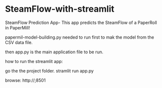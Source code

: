 # SteamFlow-with-streamlit
SteamFlow Prediction App- This app predicts the SteamFlow of a PaperRoll in PaperMill!

papermil-model-building.py needed to run first to mak the model from the CSV data file.

then app.py is the main application file to be run.

how to run the streamlit app:

go the the project folder.
stramlit run app.py

browse: http://<yoourIP>;8501

